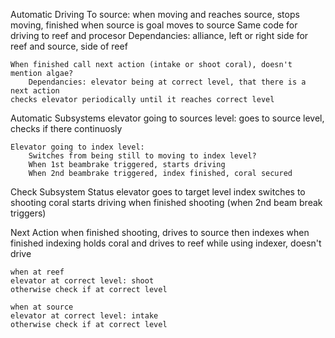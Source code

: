 Automatic Driving
    To source:
    when moving and reaches source, stops moving, finished
    when source is goal moves to source
    Same code for driving to reef and procesor
        Dependancies: alliance, left or right side for reef and source, side of reef
    
    When finished call next action (intake or shoot coral), doesn't mention algae?
        Dependancies: elevator being at correct level, that there is a next action
    checks elevator periodically until it reaches correct level

Automatic Subsystems
    elevator going to sources level:
     goes to source level, checks if there continuosly

    Elevator going to index level:
        Switches from being still to moving to index level?
        When 1st beambrake triggered, starts driving
        When 2nd beambrake triggered, index finished, coral secured

Check Subsystem Status
    elevator goes to target level
    index switches to shooting coral
    starts driving when finished shooting (when 2nd beam break triggers)

Next Action 
    when finished shooting, drives to source then indexes
    when finished indexing holds coral and drives to reef
    while using indexer, doesn't drive

    when at reef 
    elevator at correct level: shoot
    otherwise check if at correct level 

    when at source 
    elevator at correct level: intake 
    otherwise check if at correct level
